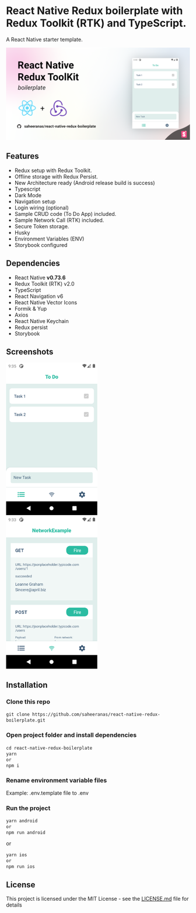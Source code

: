 <!--
  Title: React Native Redux Boilerplate
  Description: A starter template for React Native with Redux Toolkit
  Author: saheeranas
  -->

# React Native Redux boilerplate with Redux Toolkit (RTK) and TypeScript.

A React Native starter template.

<kbd>
  <img src="demo/assets/react-native-redux-boilerplate-saheer-anas.png?raw=true"> 
</kbd>

## Features

- Redux setup with Redux Toolkit.
- Offline storage with Redux Persist.
- New Architecture ready (Android release build is success)
- Typescript
- Dark Mode
- Navigation setup
- Login wiring (optional)
- Sample CRUD code (To Do App) included.
- Sample Network Call (RTK) included.
- Secure Token storage.
- Husky
- Environment Variables (ENV)
- Storybook configured

## Dependencies

- React Native **v0.73.6**
- Redux Toolkit (RTK) v2.0
- TypeScript
- React Navigation v6
- React Native Vector Icons
- Formik & Yup
- Axios
- React Native Keychain
- Redux persist
- Storybook

## Screenshots

<p float="left">
  <img src="demo/assets/ss1.png?raw=true" width="250" />
  &nbsp; &nbsp; &nbsp; &nbsp;
  <img src="demo/assets/ss2.png?raw=true" width="250" />  
</p>

## Installation

### Clone this repo

```
git clone https://github.com/saheeranas/react-native-redux-boilerplate.git
```

### Open project folder and install dependencies

```
cd react-native-redux-boilerplate
yarn
or
npm i
```

### Rename environment variable files

Example: .env.template file to .env

### Run the project

```
yarn android
or
npm run android
```

or

```
yarn ios
or
npm run ios
```

## License

This project is licensed under the MIT License - see the [LICENSE.md](LICENSE) file for details
